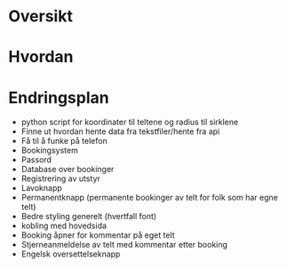 # Oversikt


# Hvordan

# Endringsplan
- python script for koordinater til teltene og radius til sirklene
- Finne ut hvordan hente data fra tekstfiler/hente fra api
- Få til å funke på telefon
- Bookingsystem
- Passord
- Database over bookinger
- Registrering av utstyr
- Lavoknapp
- Permanentknapp (permanente bookinger av telt for folk som har egne telt)
- Bedre styling generelt (hvertfall font)
- kobling med hovedsida
- Booking åpner for kommentar på eget telt
- Stjerneanmeldelse av telt med kommentar etter booking
- Engelsk oversettelseknapp